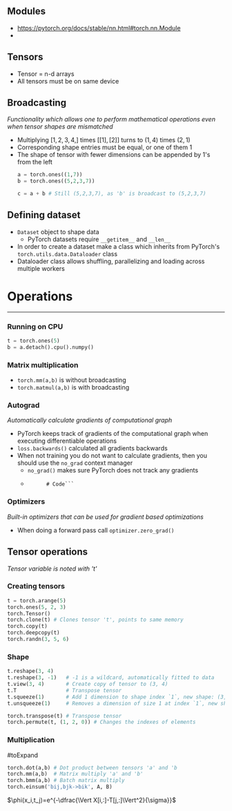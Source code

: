 ## Modules
* https://pytorch.org/docs/stable/nn.html#torch.nn.Module
* 


## Tensors
* Tensor = n-d arrays
* All tensors must be on same device

## Broadcasting
_Functionality which allows one to perform mathematical operations even when tensor shapes are mismatched_

* Multiplying $[1, 2, 3, 4,]$ times $[[1], [2]]$ turns to $(1,4)$ times $(2,1)$
* Corresponding shape entries must be equal, or one of them 1
* The shape of tensor with fewer dimensions can be appended by 1's from the left
	```python
	a = torch.ones((1,7))
	b = torch.ones((5,2,3,7))

	c = a + b # Still (5,2,3,7), as 'b' is broadcast to (5,2,3,7)
	```

## Defining dataset

* `Dataset` object to shape data
	* PyTorch datasets require ```__getitem__``` and ```__len__```
* In order to create a dataset make a class which inherits from PyTorch's ```torch.utils.data.Dataloader``` class
* Dataloader class allows shuffling, parallelizing and loading across multiple workers

# Operations
---

### Running on CPU
```Python
t = torch.ones(5)
b = a.detach().cpu().numpy()
```

### Matrix multiplication
* ```torch.mm(a,b)``` is without broadcasting
* ```torch.matmul(a,b)``` is with broadcasting

### Autograd
_Automatically calculate gradients of computational graph_
* PyTorch keeps track of gradients of the computational graph when executing differentiable operations
* ```loss.backwards()``` calculated all gradients backwards
* When not training you do not want to calculate gradients, then you should use the ```no_grad``` context manager
	* ```no_grad()``` makes sure PyTorch does not track any gradients
	* ```with torch.no_grad()
			# Code```
### Optimizers
_Built-in optimizers that can be used for gradient based optimizations_

* When doing a forward pass call ```optimizer.zero_grad()```


## Tensor operations
_Tensor variable is noted with 't'_

### Creating tensors

```Python
t = torch.arange(5)
torch.ones(5, 2, 3)
torch.Tensor()
torch.clone(t) # Clones tensor 't', points to same memory
torch.copy(t)
torch.deepcopy(t)
torch.randn(3, 5, 6)
```


### Shape

```Python
t.reshape(3, 4)
t.reshape(3, -1)   # -1 is a wildcard, automatically fitted to data
t.view(3, 4)       # Create copy of tensor to (3, 4)
t.T                # Transpose tensor
t.squeeze(1)       # Add 1 dimension to shape index `1`, new shape: (3, 1, 4)
t.unsqueeze(1)     # Removes a dimension of size 1 at index `1`, new shape back to (3, 4)

torch.transpose(t) # Transpose tensor
torch.permute(t, (1, 2, 0)) # Changes the indexes of elements
```


### Multiplication
#toExpand

```Python
torch.dot(a,b) # Dot product between tensors 'a' and 'b
torch.mm(a,b)  # Matrix multiply 'a' and 'b'
torch.bmm(a,b) # Batch matrix multiply
torch.einsum('bij,bjk->bik', A, B)
```


$\phi(x_i,t_j)=e^{-\dfrac{\Vert X[i,:]-T[j,:]\Vert^2}{\sigma}}$
